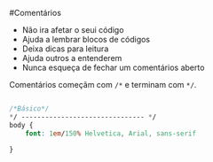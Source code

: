 #Comentários

* Não ira afetar o seui código
* Ajuda a lembrar blocos de códigos
* Deixa dicas para leitura
* Ajuda outros a entenderem
* Nunca esqueça de fechar um comentários aberto

Comentários começãm com `/*` e terminam com `*/`.

```css

/*Básico*/
*/ ------------------------------- */
body {
    font: 1em/150% Helvetica, Arial, sans-serif

}